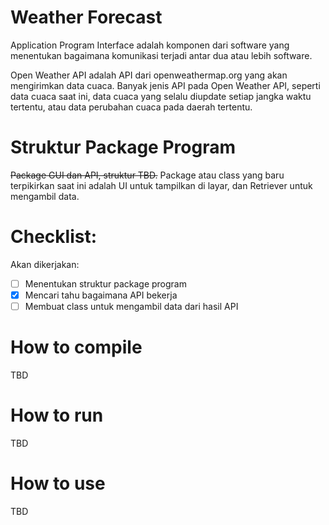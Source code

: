 # Weather Forecast

Application Program Interface adalah komponen dari software yang menentukan bagaimana komunikasi terjadi antar dua atau lebih software.

Open Weather API adalah API dari openweathermap.org yang akan mengirimkan data cuaca. Banyak jenis API pada Open Weather API, seperti data cuaca saat ini, data cuaca yang selalu diupdate setiap jangka waktu tertentu, atau data perubahan cuaca pada daerah tertentu.

# Struktur Package Program

~~Package GUI dan API, struktur TBD.~~
Package atau class yang baru terpikirkan saat ini adalah UI untuk tampilkan di layar, dan Retriever untuk mengambil data.

# Checklist:

Akan dikerjakan:
- [ ] Menentukan struktur package program
- [x] Mencari tahu bagaimana API bekerja
- [ ] Membuat class untuk mengambil data dari hasil API

# How to compile

TBD

# How to run

TBD

# How to use

TBD

